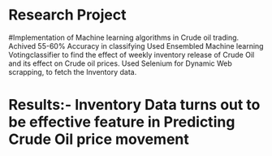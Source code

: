 # Research Project 
#Implementation of Machine learning algorithms in Crude oil trading.
Achived 55-60% Accuracy in classifying
Used Ensembled Machine learning Votingclassifier to find the effect of weekly inventory release of Crude Oil and its effect on Crude oil prices.
Used Selenium for Dynamic Web scrapping, to fetch the Inventory data.
# Results:- Inventory Data turns out to be effective feature in Predicting Crude Oil price movement



